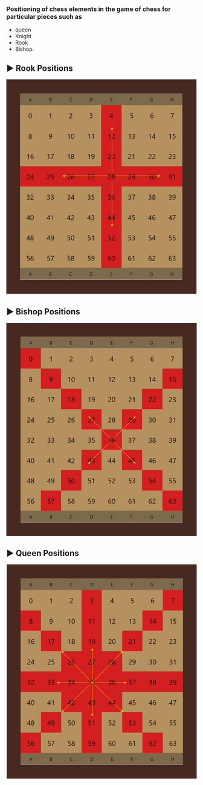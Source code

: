 ### Positioning of chess elements in the game of chess for particular pieces such as 
* queen 
* Knight 
* Rook 
* Bishop.

## ▶️ Rook Positions
![Rook Position](https://github.com/shivamnarware/Chess_game_Positioning/blob/main/Rooks_Position.PNG)

## ▶️ Bishop Positions
![Bishop Position](https://github.com/shivamnarware/Chess_game_Positioning/blob/main/Bishop_Position.PNG)

## ▶️ Queen Positions
![Queen Position](https://github.com/shivamnarware/Chess_game_Positioning/blob/main/Queen_Position.PNG)
